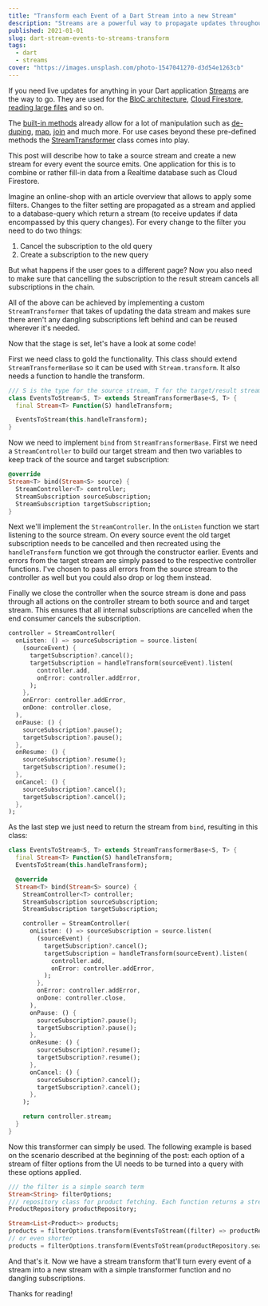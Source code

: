 ```yaml
---
title: "Transform each Event of a Dart Stream into a new Stream"
description: "Streams are a powerful way to propagate updates throughout an application. This post explains how to create a stream from every event of an input stream without leaving any dangling subscriptions."
published: 2021-01-01
slug: dart-stream-events-to-streams-transform
tags:
  - dart
  - streams
cover: "https://images.unsplash.com/photo-1547041270-d3d54e1263cb"
---
```


If you need live updates for anything in your Dart application [Streams](https://api.dart.dev/stable/2.8.4/dart-async/Stream-class.html) are the way to go. They are used for the [BloC architecture](https://pub.dev/packages/bloc), [Cloud Firestore](https://pub.dev/packages/cloud_firestore#usage), [reading large files](https://api.dart.dev/stable/2.8.4/dart-io/File-class.html) and so on.

The [built-in methods](https://api.dart.dev/stable/2.8.4/dart-async/Stream-class.html#instance-methods) already allow for a lot of manipulation such as [de-duping](https://api.dart.dev/stable/2.8.4/dart-async/Stream/distinct.html), [map](https://api.dart.dev/stable/2.8.4/dart-async/Stream/map.html), [join](https://api.dart.dev/stable/2.8.4/dart-async/Stream/join.html) and much more. For use cases beyond these pre-defined methods the [StreamTransformer](https://api.dart.dev/stable/2.8.4/dart-async/StreamTransformer-class.html) class comes into play.

This post will describe how to take a source stream and create a new stream for every event the source emits. One application for this is to combine or rather fill-in data from a Realtime database such as Cloud Firestore.

Imagine an online-shop with an article overview that allows to apply some filters. Changes to the filter setting are propagated as a stream and applied to a database-query which return a stream (to receive updates if data encompassed by this query changes). For every change to the filter you need to do two things:

1. Cancel the subscription to the old query
2. Create a subscription to the new query

But what happens if the user goes to a different page? Now you also need to make sure that cancelling the subscription to the result stream cancels all subscriptions in the chain.

All of the above can be achieved by implementing a custom `StreamTransformer` that takes of updating the data stream and makes sure there aren't any dangling subscriptions left behind and can be reused wherever it's needed.

Now that the stage is set, let's have a look at some code!

First we need class to gold the functionality. This class should extend `StreamTransformerBase` so it can be used with `Stream.transform`. It also needs a function to handle the transform.

```dart
/// S is the type for the source stream, T for the target/result stream
class EventsToStream<S, T> extends StreamTransformerBase<S, T> {
  final Stream<T> Function(S) handleTransform;

  EventsToStream(this.handleTransform);
}
```

Now we need to implement `bind` from `StreamTransformerBase`. First we need a `StreamController` to build our target stream and then two variables to keep track of the source and target subscription:

```dart
@override
Stream<T> bind(Stream<S> source) {
  StreamController<T> controller;
  StreamSubscription sourceSubscription;
  StreamSubscription targetSubscription;
}
```

Next we'll implement the `StreamController`. In the `onListen` function we start listening to the source stream. On every source event the old target subscription needs to be cancelled and then recreated using the `handleTransform` function we got through the constructor earlier. Events and errors from the target stream are simply passed to the respective controller functions. I've chosen to pass all errors from the source stream to the controller as well but you could also drop or log them instead.

Finally we close the controller when the source stream is done and pass through all actions on the controller stream to both source and and target stream. This ensures that all internal subscriptions are cancelled when the end consumer cancels the subscription.

```dart
controller = StreamController(
  onListen: () => sourceSubscription = source.listen(
    (sourceEvent) {
      targetSubscription?.cancel();
      targetSubscription = handleTransform(sourceEvent).listen(
        controller.add,
        onError: controller.addError,
      );
    },
    onError: controller.addError,
    onDone: controller.close,
  ),
  onPause: () {
    sourceSubscription?.pause();
    targetSubscription?.pause();
  },
  onResume: () {
    sourceSubscription?.resume();
    targetSubscription?.resume();
  },
  onCancel: () {
    sourceSubscription?.cancel();
    targetSubscription?.cancel();
  },
);
```

As the last step we just need to return the stream from `bind`, resulting in this class:

```dart
class EventsToStream<S, T> extends StreamTransformerBase<S, T> {
  final Stream<T> Function(S) handleTransform;
  EventsToStream(this.handleTransform);

  @override
  Stream<T> bind(Stream<S> source) {
    StreamController<T> controller;
    StreamSubscription sourceSubscription;
    StreamSubscription targetSubscription;

    controller = StreamController(
      onListen: () => sourceSubscription = source.listen(
        (sourceEvent) {
          targetSubscription?.cancel();
          targetSubscription = handleTransform(sourceEvent).listen(
            controller.add,
            onError: controller.addError,
          );
        },
        onError: controller.addError,
        onDone: controller.close,
      ),
      onPause: () {
        sourceSubscription?.pause();
        targetSubscription?.pause();
      },
      onResume: () {
        sourceSubscription?.resume();
        targetSubscription?.resume();
      },
      onCancel: () {
        sourceSubscription?.cancel();
        targetSubscription?.cancel();
      },
    );

    return controller.stream;
  }
}
```

Now this transformer can simply be used. The following example is based on the scenario described at the beginning of the post: each option of a stream of filter options from the UI needs to be turned into a query with these options applied.

```dart
/// the filter is a simple search term
Stream<String> filterOptions;
/// repository class for product fetching. Each function returns a stream of products
ProductRepository productRepository;

Stream<List<Product>> products;
products = filterOptions.transform(EventsToStream((filter) => productRepository.search(filter)));
// or even shorter
products = filterOptions.transform(EventsToStream(productRepository.search));
```

And that's it. Now we have a stream transform that'll turn every event of a stream into a new stream with a simple transformer function and no dangling subscriptions.

Thanks for reading!

